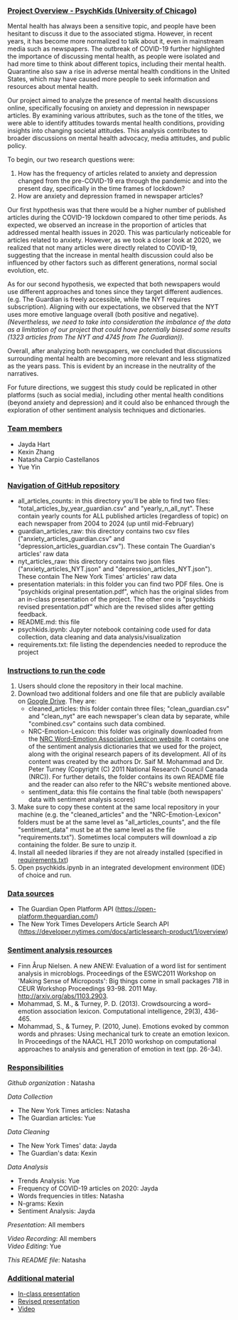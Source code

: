 ### <ins>Project Overview - PsychKids (University of Chicago) <ins>

Mental health has always been a sensitive topic, and people have been hesitant to discuss it due to the associated stigma. However, in recent years, it has become more normalized to talk about it, even in mainstream media such as newspapers. The outbreak of COVID-19 further highlighted the importance of discussing mental health, as people were isolated and had more time to think about different topics, including their mental health. Quarantine also saw a rise in adverse mental health conditions in the United States, which may have caused more people to seek information and resources about mental health.

Our project aimed to analyze the presence of mental health discussions online, specifically focusing on anxiety and depression in newspaper articles. By examining various attributes, such as the tone of the titles, we were able to identify attitudes towards mental health conditions, providing insights into changing societal attitudes. This analysis contributes to broader discussions on mental health advocacy, media attitudes, and public policy.

To begin, our two research questions were:

1. How has the frequency of articles related to anxiety and depression changed from the pre-COVID-19 era through the pandemic and into the present day, specifically in the time frames of lockdown? 
2. How are anxiety and depression framed in newspaper articles?

Our first hypothesis was that there would be a higher number of published articles during the COVID-19 lockdown compared to other time periods. As expected, we observed an increase in the proportion of articles that addressed mental health issues in 2020. This was particularly noticeable for articles related to anxiety. However, as we took a closer look at 2020, we realized that not many articles were directly related to COVID-19, suggesting that the increase in mental health discussion could also be influenced by other factors such as different generations, normal social evolution, etc. 

As for our second hypothesis, we expected that both newspapers would use different approaches and tones since they target different audiences. (e.g. The Guardian is freely accessible, while the NYT requires subscription). Aligning with our expectations, we observed that the NYT uses more emotive language overall (both positive and negative). *(Nevertheless, we need to take into consideration the imbalance of the data as a limitation of our project that could have potentially biased some results (1323 articles from The NYT and 4745 from The Guardian)).*

Overall, after analyzing both newspapers, we concluded that discussions surrounding mental health are becoming more relevant and less stigmatized as the years pass. This is evident by an increase in the neutrality of the narratives.

For future directions, we suggest this study could be replicated in other platforms (such as social media), including other mental health conditions (beyond anxiety and depression) and it could also be enhanced through the exploration of other sentiment analysis techniques and dictionaries. 

### <ins>Team members<ins>
- Jayda Hart
- Kexin Zhang
- Natasha Carpio Castellanos
- Yue Yin

### <ins>Navigation of GitHub repository<ins>
- all_articles_counts: in this directory you'll be able to find two files: "total_articles_by_year_guardian.csv" and "yearly_n_all_nyt". These contain yearly counts for ALL published articles (regardless of topic) on each newspaper from 2004 to 2024 (up until mid-February)
- guardian_articles_raw: this directory contains two csv files ("anxiety_articles_guardian.csv" and "depression_articles_guardian.csv"). These contain The Guardian's articles' raw data
- nyt_articles_raw: this directory contains two json files ("anxiety_articles_NYT.json" and "depression_articles_NYT.json"). These contain The New York Times' articles' raw data
- presentation materials: in this folder you can find two PDF files. One is "psychkids original presentation.pdf", which has the original slides from an in-class presentation of the project. The other one is "psychkids revised presentation.pdf" which are the revised slides after getting feedback.
- README.md: this file
- psychkids.ipynb: Jupyter notebook containing code used for data collection, data cleaning and data analysis/visualization
- requirements.txt: file listing the dependencies needed to reproduce the project

### <ins>Instructions to run the code<ins>

1. Users should clone the repository in their local machine.
2. Download two additional folders and one file that are publicly available on [Google Drive](https://drive.google.com/drive/folders/1rzZvmyKf0E0ASt6jOSZFpg4_pyP5EdFq?usp=sharing). They are:
    -  cleaned_articles: this folder contain three files; "clean_guardian.csv" and "clean_nyt" are each newspaper's clean data by separate, while "combined.csv" contains such data combined.
    -  NRC-Emotion-Lexicon: this folder was originally downloaded from the [NRC Word-Emotion Association Lexicon website](http://saifmohammad.com/WebPages/NRC-Emotion-Lexicon.htm). It contains one of the sentiment analysis dictionaries that we used for the project, along with the original research papers of its development. All of its content was created by the authors Dr. Saif M. Mohammad and Dr. Peter Turney (Copyright (C) 2011 National Research Council Canada (NRC)). For further details, the folder contains its own README file and the reader can also refer to the NRC's website mentioned above.
   -  sentiment_data: this file contains the final table (both newspapers' data with sentiment analysis scores)
4. Make sure to copy these content at the same local repository in your machine (e.g. the "cleaned_articles" and the "NRC-Emotion-Lexicon" folders must be at the same level as "all_articles_counts", and the file "sentiment_data" must be at the same level as the file "requirements.txt"). Sometimes local computers will download a zip containing the folder. Be sure to unzip it.
5. Install all needed libraries if they are not already installed (specified in [requirements.txt](requirements.txt))
6. Open psychkids.ipynb in an integrated development environment (IDE) of choice and run. 

### <ins>Data sources<ins>
- The Guardian Open Platform API (https://open-platform.theguardian.com/)
- The New York Times Developers Article Search API (https://developer.nytimes.com/docs/articlesearch-product/1/overview)

### <ins>Sentiment analysis resources<ins>
- Finn Årup Nielsen. A new ANEW: Evaluation of a word list for sentiment analysis in microblogs. Proceedings of the ESWC2011 Workshop on 'Making Sense of Microposts': Big things come in small packages 718 in CEUR Workshop Proceedings 93-98. 2011 May. http://arxiv.org/abs/1103.2903.
- Mohammad, S. M., & Turney, P. D. (2013). Crowdsourcing a word–emotion association lexicon. Computational intelligence, 29(3), 436-465.
- Mohammad, S., & Turney, P. (2010, June). Emotions evoked by common words and phrases: Using mechanical turk to create an emotion lexicon. In Proceedings of the NAACL HLT 2010 workshop on computational approaches to analysis and generation of emotion in text (pp. 26-34).

### <ins>Responsibilities<ins>

*Github organization* : Natasha

*Data Collection*
- The New York Times articles: Natasha
- The Guardian articles: Yue

*Data Cleaning*
- The New York Times' data: Jayda
- The Guardian's data: Kexin

*Data Analysis*
- Trends Analysis: Yue
- Frequency of COVID-19 articles on 2020: Jayda
- Words frequencies in titles: Natasha
- N-grams: Kexin
- Sentiment Analysis: Jayda

*Presentation*: All members

*Video Recording*: All members\
*Video Editing*: Yue

*This README file*: Natasha


### <ins>Additional material<ins>
- [In-class presentation](presentation%20materials/psychkids%20original%20presentation.pdf)
- [Revised presentation](presentation%20materials/psychkids%20revised%20presentation.pdf)
- [Video](https://drive.google.com/file/d/1fihXNSp9xMeHK7fhEYEUs4TGOErONNvV/view)



